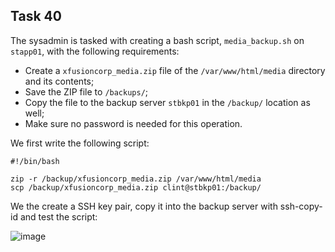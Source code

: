 ## Task 40

The sysadmin is tasked with creating a bash script, `media_backup.sh` on `stapp01`, with the following requirements:
* Create a `xfusioncorp_media.zip` file of the `/var/www/html/media` directory and its contents;
* Save the ZIP file to `/backups/`;
* Copy the file to the backup server `stbkp01` in the `/backup/` location as well;
* Make sure no password is needed for this operation.

We first write the following script:
```
#!/bin/bash

zip -r /backup/xfusioncorp_media.zip /var/www/html/media
scp /backup/xfusioncorp_media.zip clint@stbkp01:/backup/
```

We the create a SSH key pair, copy it into the backup server with ssh-copy-id and test the script:

![image](https://github.com/kmilach/kodekloud-engineer/assets/53876300/e8a5b83c-4bf5-4473-8190-fe6a5360536a)
